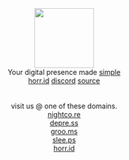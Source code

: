 <div align="center">
  <div style="border-radius: 10px; overflow: hidden; margin: 0 auto;">
    <img src="https://files.catbox.moe/k1g7jv.png" style="width: 120px; height: auto;" />
  </div>
  Your digital presence made <ins>simple</ins>
  <br>
  <a href="https://horr.id">horr.id</a> 
  <a href="https://discord.com/invite/ic3">discord</a> 
  <a href="https://Soon!!!!!!!!.com">source</a>
</div>
<br><br>
<div align="center">
  visit us @ one of these domains.<br>
  <a href="https://nightco.re">nightco.re</a> <br>
  <a href="https://depre.ss">depre.ss</a><br>
  <a href="https://groo.ms">groo.ms</a><br>
  <a href="https://slee.ps">slee.ps</a><br>
  <a href="https://horr.id">horr.id</a><br>
</div>
